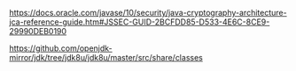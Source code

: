 

https://docs.oracle.com/javase/10/security/java-cryptography-architecture-jca-reference-guide.htm#JSSEC-GUID-2BCFDD85-D533-4E6C-8CE9-29990DEB0190

https://github.com/openjdk-mirror/jdk/tree/jdk8u/jdk8u/master/src/share/classes
